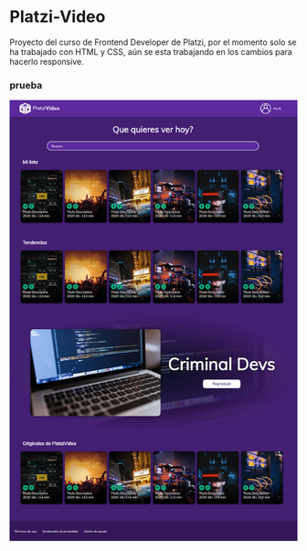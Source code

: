 # Platzi-Video
Proyecto del curso de Frontend Developer de Platzi, por el momento solo se ha trabajado con HTML y CSS, aún se esta trabajando en los cambios para hacerlo responsive.

### prueba
![](imagenes/screenshot-platzi.jpg)
